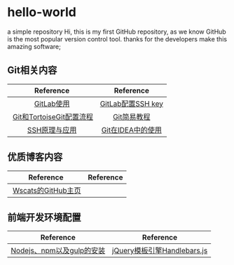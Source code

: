# hello-world
a simple repository
Hi, this is my first GitHub repository, as we know GitHub is the most popular version control tool.
thanks for the developers make this amazing software;


## Git相关内容
| Reference  |  Reference |
| :------------: | :------------: |
|   [GitLab使用](https://my.oschina.net/u/1538660/blog/822913 "GitLab使用")| [GitLab配置SSH key](http://www.jianshu.com/p/bced3a4c2920 "GitLab配置SSH key")  |
|  [Git和TortoiseGit配置流程](http://www.cnblogs.com/popfisher/p/5466174.html) |  [Git简易教程](http://www.bootcss.com/p/git-guide/)  |
| [SSH原理与应用](http://www.ruanyifeng.com/blog/2011/12/ssh_remote_login.html) | [Git在IDEA中的使用](http://www.cnblogs.com/MrJun/p/3351478.html)|
## 优质博客内容
|  Reference | Reference  |
| :------------: | :------------: |
|  [Wscats的GitHub主页](https://github.com/Wscats/Good-text-Share "Wscats的GitHub主页") |  |

## 前端开发环境配置
|Reference|Reference|
|:-------------:|:------------:|
|[Nodejs、npm以及gulp的安装](http://www.ydcss.com/archives/18)|[jQuery模板引擎Handlebars.js](http://www.ghostchina.com/introducing-the-handlebars-js-templating-engine/?qqdrflag=04195)|

